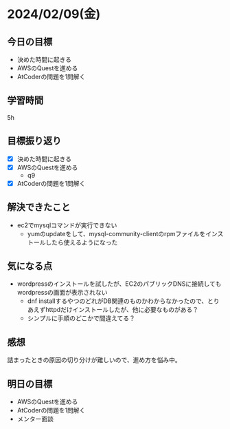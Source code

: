 # 2024/02/09(金)

## 今日の目標
* 決めた時間に起きる
* AWSのQuestを進める
* AtCoderの問題を1問解く

## 学習時間
5h

## 目標振り返り
* [x] 決めた時間に起きる
* [x] AWSのQuestを進める
  * q9
* [x] AtCoderの問題を1問解く

## 解決できたこと
- ec2でmysqlコマンドが実行できない
  - yumのupdateをして、mysql-community-clientのrpmファイルをインストールしたら使えるようになった

## 気になる点
- wordpressのインストールを試したが、EC2のパブリックDNSに接続してもwordpressの画面が表示されない
  - dnf installするやつのどれがDB関連のものかわからなかったので、とりあえずhttpdだけインストールしたが、他に必要なものがある？
  - シンプルに手順のどこかで間違えてる？

## 感想
詰まったときの原因の切り分けが難しいので、進め方を悩み中。

## 明日の目標
* AWSのQuestを進める
* AtCoderの問題を1問解く
* メンター面談